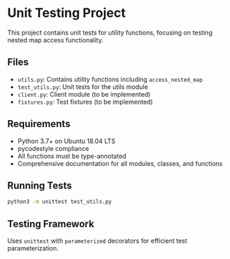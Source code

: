 # Unit Testing Project

This project contains unit tests for utility functions, focusing on testing nested map access functionality.

## Files

- `utils.py`: Contains utility functions including `access_nested_map`
- `test_utils.py`: Unit tests for the utils module
- `client.py`: Client module (to be implemented)
- `fixtures.py`: Test fixtures (to be implemented)

## Requirements

- Python 3.7+ on Ubuntu 18.04 LTS
- pycodestyle compliance
- All functions must be type-annotated
- Comprehensive documentation for all modules, classes, and functions

## Running Tests

```bash
python3 -m unittest test_utils.py
```

## Testing Framework

Uses `unittest` with `parameterized` decorators for efficient test parameterization.
